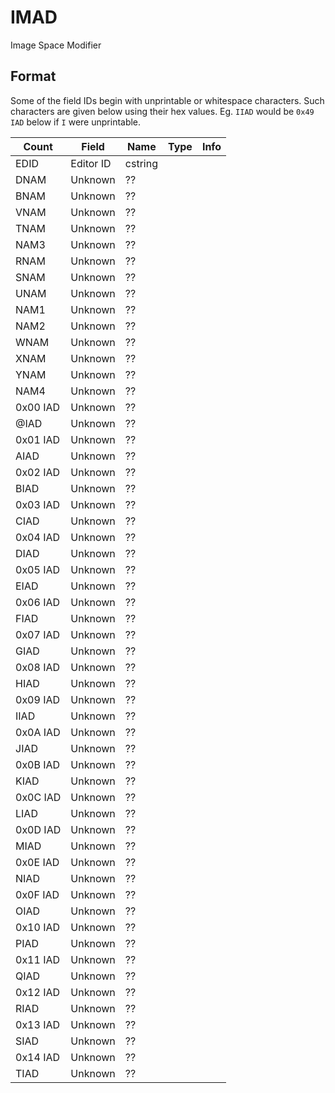 IMAD
====

Image Space Modifier

## Format

Some of the field IDs begin with unprintable or whitespace characters. Such characters are given below using their hex values. Eg. `IIAD` would be `0x49 IAD` below if `I` were unprintable.

Count | Field | Name | Type | Info
------|-------|------|------|-----
 | EDID | Editor ID | cstring |
 | DNAM | Unknown | ?? |
 | BNAM | Unknown | ?? |
 | VNAM | Unknown | ?? |
 | TNAM | Unknown | ?? |
 | NAM3 | Unknown | ?? |
 | RNAM | Unknown | ?? |
 | SNAM | Unknown | ?? |
 | UNAM | Unknown | ?? |
 | NAM1 | Unknown | ?? |
 | NAM2 | Unknown | ?? |
 | WNAM | Unknown | ?? |
 | XNAM | Unknown | ?? |
 | YNAM | Unknown | ?? |
 | NAM4 | Unknown | ?? |
 | 0x00 IAD | Unknown | ?? |
 | @IAD | Unknown | ?? |
 | 0x01 IAD | Unknown | ?? |
 | AIAD | Unknown | ?? |
 | 0x02 IAD | Unknown | ?? |
 | BIAD | Unknown | ?? |
 | 0x03 IAD | Unknown | ?? |
 | CIAD | Unknown | ?? |
 | 0x04 IAD | Unknown | ?? |
 | DIAD | Unknown | ?? |
 | 0x05 IAD | Unknown | ?? |
 | EIAD | Unknown | ?? |
 | 0x06 IAD | Unknown | ?? |
 | FIAD | Unknown | ?? |
 | 0x07 IAD | Unknown | ?? |
 | GIAD | Unknown | ?? |
 | 0x08 IAD | Unknown | ?? |
 | HIAD | Unknown | ?? |
 | 0x09 IAD | Unknown | ?? |
 | IIAD | Unknown | ?? |
 | 0x0A IAD | Unknown | ?? |
 | JIAD | Unknown | ?? |
 | 0x0B IAD | Unknown | ?? |
 | KIAD | Unknown | ?? |
 | 0x0C IAD | Unknown | ?? |
 | LIAD | Unknown | ?? |
 | 0x0D IAD | Unknown | ?? |
 | MIAD | Unknown | ?? |
 | 0x0E IAD | Unknown | ?? |
 | NIAD | Unknown | ?? |
 | 0x0F IAD | Unknown | ?? |
 | OIAD | Unknown | ?? |
 | 0x10 IAD | Unknown | ?? |
 | PIAD | Unknown | ?? |
 | 0x11 IAD | Unknown | ?? |
 | QIAD | Unknown | ?? |
 | 0x12 IAD | Unknown | ?? |
 | RIAD | Unknown | ?? |
 | 0x13 IAD | Unknown | ?? |
 | SIAD | Unknown | ?? |
 | 0x14 IAD | Unknown | ?? |
 | TIAD | Unknown | ?? |
 

